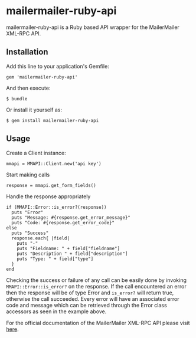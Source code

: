 # mailermailer-ruby-api

mailermailer-ruby-api is a Ruby based API wrapper for the MailerMailer XML-RPC API.

## Installation

Add this line to your application's Gemfile:

    gem 'mailermailer-ruby-api'

And then execute:

    $ bundle

Or install it yourself as:

    $ gem install mailermailer-ruby-api

## Usage

Create a Client instance:

    mmapi = MMAPI::Client.new('api key')
  
Start making calls

    response = mmapi.get_form_fields()

Handle the response appropriately

    if (MMAPI::Error::is_error?(response))
      puts "Error"
      puts "Message: #{response.get_error_message}"
      puts "Code: #{response.get_error_code}"
    else
      puts "Success"
      response.each{ |field|
        puts "-"
        puts "Fieldname: " + field["fieldname"]
        puts "Description " + field["description"]
        puts "Type: " + field["type"]
      }
    end

Checking the success or failure of any call can be easily done by invoking `MMAPI::Error::is_error?` on the response.
If the call encountered an error then the response will be of type Error and `is_error?` will return true, otherwise the call succeeded.
Every error will have an associated error code and message which can be retrieved through the Error class accessors as seen in the example above.

For the official documentation of the MailerMailer XML-RPC API please visit [here](http://www.mailermailer.com/api/index.rwp).

